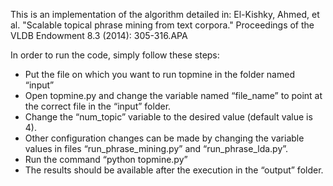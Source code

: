 This is an implementation of the algorithm detailed in:
	El-Kishky, Ahmed, et al. "Scalable topical phrase mining from text corpora." Proceedings of the VLDB Endowment 8.3 (2014): 305-316.APA	

In order to run the code, simply follow these steps:
- Put the file on which you want to run topmine in the folder named “input”
- Open topmine.py and change the variable named “file_name” to point at the correct file in the “input” folder.
- Change the “num_topic” variable to the desired value (default value is 4).
- Other configuration changes can be made by changing the variable values in files “run_phrase_mining.py” and “run_phrase_lda.py”.
- Run the command “python topmine.py”
- The results should be available after the execution in the “output” folder.
